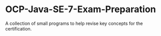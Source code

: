 # OCP-Java-SE-7-Exam-Preparation
A collection of small programs to help revise key concepts for the certification.
